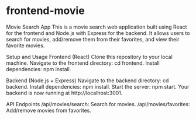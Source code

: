 # frontend-movie
Movie Search App
This is a movie search web application built using React for the frontend and Node.js with Express for the backend.
It allows users to search for movies, add/remove them from their favorites, and view their favorite movies.

Setup and Usage
Frontend (React)
Clone this repository to your local machine.
Navigate to the frontend directory: cd frontend.
Install dependencies: npm install.

Backend (Node.js + Express)
Navigate to the backend directory: cd backend.
Install dependencies: npm install.
Start the server: npm start.
Your backend is now running at http://localhost:3001.

API Endpoints
/api/movies/search: Search for movies.
/api/movies/favorites: Add/remove movies from favorites.
